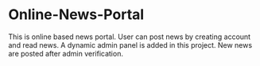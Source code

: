 # Online-News-Portal
This is online based news portal. User can post news by creating account and read news. A dynamic admin panel is added in this project. New news are posted after admin verification.
